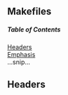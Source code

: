 ## Makefiles

##### Table of Contents  
[Headers](#headers)  
[Emphasis](#emphasis)  
...snip...    
<a name="headers"/>
## Headers
